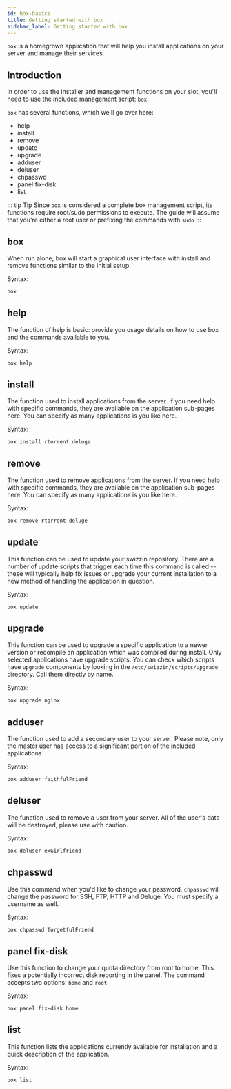 ```yaml
---
id: box-basics
title: Getting started with box
sidebar_label: Getting started with box
---
```


`box` is a homegrown application that will help you install applications on your server and manage their services.

## Introduction
In order to use the installer and management functions on your slot, you'll need to use the included management script: `box`.

`box` has several functions, which we'll go over here:
- help
- install
- remove
- update
- upgrade
- adduser
- deluser
- chpasswd
- panel fix-disk
- list

::: tip Tip
Since `box` is considered a complete box management script, its functions require root/sudo permissions to execute. The guide will assume that you're either a root user or prefixing the commands with `sudo`
:::

## box
When run alone, box will start a graphical user interface with install and remove functions similar to the initial setup.

Syntax:
```bash
box
```

## help
The function of help is basic: provide you usage details on how to use box and the commands available to you.

Syntax:
```bash
box help
```

## install
The function used to install applications from the server. If you need help with specific commands, they are available on the application sub-pages here. You can specify as many applications is you like here.

Syntax:
```bash
box install rtorrent deluge
```

## remove
The function used to remove applications from the server. If you need help with specific commands, they are available on the application sub-pages here. You can specify as many applications is you like here.

Syntax:
```bash
box remove rtorrent deluge
```

## update
This function can be used to update your swizzin repository. There are a number of update scripts that trigger each time this command is called -- these will typically help fix issues or upgrade your current installation to a new method of handling the application in question.

Syntax:
```bash
box update
```

## upgrade
This function can be used to upgrade a specific application to a newer version or recompile an application which was compiled during install. Only selected applications have upgrade scripts. You can check which scripts have `upgrade` components by looking in the `/etc/swizzin/scripts/upgrade` directory. Call them directly by name.

Syntax:
```bash
box upgrade nginx
```

## adduser
The function used to add a secondary user to your server. Please note, only the master user has access to a significant portion of the included applications

Syntax:
```bash
box adduser faithfulFriend
```

## deluser
The function used to remove a user from your server. All of the user's data will be destroyed, please use with caution.

Syntax:
```bash
box deluser exGirlfriend
```

## chpasswd
Use this command when you'd like to change your password. `chpasswd` will change the password for SSH, FTP, HTTP and Deluge. You must specify a username as well.

Syntax:
```bash
box chpasswd forgetfulFriend
```

## panel fix-disk
Use this function to change your quota directory from root to home. This fixes a potentially incorrect disk reporting in the panel. The command accepts two options: `home` and `root`.

Syntax:
```bash
box panel fix-disk home
```

## list
This function lists the applications currently available for installation and a quick description of the application.

Syntax:
```bash
box list
```